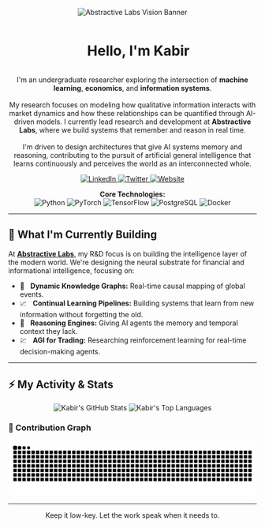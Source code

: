 <p align="center">
  <img src="https://i.imgur.com/example-banner.png" alt="Abstractive Labs Vision Banner">
  </p>

<div id="user-content-toc">
  <ul align="center">
    <summary><h1 style="display: inline-block">Hello, I'm Kabir</h1></summary>
  </ul>
</div>

<p align="center">
I'm an undergraduate researcher exploring the intersection of <strong>machine learning</strong>, <strong>economics</strong>, and <strong>information systems</strong>.
<br><br>
My research focuses on modeling how qualitative information interacts with market dynamics and how these relationships can be quantified through AI-driven models. I currently lead research and development at <strong>Abstractive Labs</strong>, where we build systems that remember and reason in real time.
<br><br>
I'm driven to design architectures that give AI systems memory and reasoning, contributing to the pursuit of artificial general intelligence that learns continuously and perceives the world as an interconnected whole.
</p>

<p align="center">
  <a href="https://www.linkedin.com/in/your-linkedin" target="_blank">
    <img src="https://img.shields.io/badge/LinkedIn-0A66C2?style=for-the-badge&logo=linkedin&logoColor=white" alt="LinkedIn">
  </a>
  <a href="https://twitter.com/your-twitter" target="_blank">
    <img src="https://img.shields.io/badge/Twitter-1DA1F2?style=for-the-badge&logo=twitter&logoColor=white" alt="Twitter">
  </a>
  <a href="https://kabir.me" target="_blank">
    <img src="https://img.shields.io/badge/Website-3B3B3B?style=for-the-badge&logo=About.me&logoColor=white" alt="Website">
  </a>
</p>

<div align="center">
  <strong>Core Technologies:</strong>
  <br>
  <img src="https://img.shields.io/badge/Python-3776AB?style=for-the-badge&logo=python&logoColor=white" alt="Python">
  <img src="https://img.shields.io/badge/PyTorch-EE4C2C?style=for-the-badge&logo=pytorch&logoColor=white" alt="PyTorch">
  <img src="https://img.shields.io/badge/TensorFlow-FF6F00?style=for-the-badge&logo=tensorflow&logoColor=white" alt="TensorFlow">
  <img src="https://img.shields.io/badge/PostgreSQL-4169E1?style=for-the-badge&logo=postgresql&logoColor=white" alt="PostgreSQL">
  <img src="https://img.shields.io/badge/Docker-2496ED?style=for-the-badge&logo=docker&logoColor=white" alt="Docker">
</div>

---

## 🚀 What I'm Currently Building

At <a href="https://kabir.me" target="_blank"><strong>Abstractive Labs</strong></a>, my R&D focus is on building the intelligence layer of the modern world. We're designing the neural substrate for financial and informational intelligence, focusing on:

* 🧠 &nbsp; **Dynamic Knowledge Graphs:** Real-time causal mapping of global events.
* 📈 &nbsp; **Continual Learning Pipelines:** Building systems that learn from new information without forgetting the old.
* 🤖 &nbsp; **Reasoning Engines:** Giving AI agents the memory and temporal context they lack.
* 💹 &nbsp; **AGI for Trading:** Researching reinforcement learning for real-time decision-making agents.

---

## ⚡ My Activity & Stats

<p align="center">
  <img height="180em" src="https://github-readme-stats.vercel.app/api?username=Kcbir&show_icons=true&include_all_commits=true&count_private=true&theme=tokyonight&hide_border=true&border_radius=10" alt="Kabir's GitHub Stats">
  <img height="180em" src="https://github-readme-stats.vercel.app/api/top-langs/?username=Kcbir&layout=compact&langs_count=8&theme=tokyonight&hide_border=true&border_radius=10&count_private=true" alt="Kabir's Top Languages">
</p>

### 🐍 Contribution Graph

<p align="center">
  <img src="https://raw.githubusercontent.com/Kcbir/Kcbir/output/github-contribution-grid-snake.svg"/>
</p>

---

<p align="center">Keep it low-key. Let the work speak when it needs to.</p>
